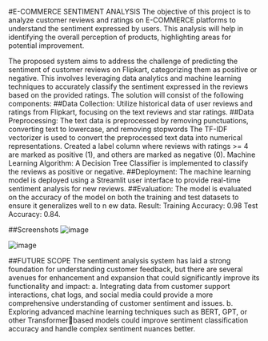 #E-COMMERCE SENTIMENT ANALYSIS
The objective of this project is to analyze customer reviews and ratings 
on E-COMMERCE platforms to understand the sentiment expressed by users. This 
analysis will help in identifying the overall perception of products, 
highlighting areas for potential improvement.

The proposed system aims to address the challenge of predicting the sentiment of customer reviews on Flipkart, categorizing them as positive or negative. This involves 
leveraging data analytics and machine learning techniques to accurately classify the sentiment expressed in the reviews based on the provided ratings. The solution will consist 
of the following components:
##Data Collection:
Utilize historical data of user reviews and ratings from Flipkart, focusing on the text reviews and star ratings.
##Data Preprocessing:
The text data is preprocessed by removing punctuations, converting text to lowercase, and removing stopwords
The TF-IDF vectorizer is used to convert the preprocessed text data into numerical representations.
Created a label column where reviews with ratings >= 4 are marked as positive (1), and others are marked as negative (0).
Machine Learning Algorithm:
A Decision Tree Classifier is implemented to classify the reviews as positive or negative.
##Deployment:
The machine learning model is deployed using a Streamlit user interface to provide real-time sentiment analysis for new reviews.
##Evaluation:
The model is evaluated on the accuracy of the model on both the training and test datasets to ensure it generalizes well to n ew data.
Result: Training Accuracy: 0.98 Test Accuracy: 0.84.

##Screenshots
![image](https://github.com/user-attachments/assets/2429219b-2ea8-4231-bb85-40d0499514b6)

![image](https://github.com/user-attachments/assets/c9875b47-5fbd-417d-b7ad-e347f4d3d7d2)

##FUTURE SCOPE
The sentiment analysis system has laid a strong foundation for understanding customer feedback, 
but there are several avenues for enhancement and expansion that could significantly improve its 
functionality and impact:
a. Integrating data from customer support interactions, chat logs, and social media could provide 
a more comprehensive understanding of customer sentiment and issues.
b. Exploring advanced machine learning techniques such as BERT, GPT, or other Transformerbased models could improve sentiment classification accuracy and handle complex sentiment 
nuances better.

